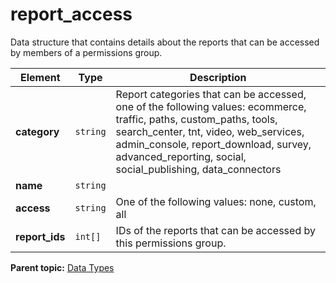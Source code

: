 # report_access

Data structure that contains details about the reports that can be accessed by members of a permissions group.

|Element|Type|Description|
|-------|----|-----------|
|**category** |`string` | Report categories that can be accessed, one of the following values: ecommerce, traffic, paths, custom_paths, tools, search_center, tnt, video, web_services, admin_console, report_download, survey, advanced_reporting, social, social_publishing, data_connectors |
|**name** |`string` |  |
|**access** |`string` | One of the following values: none, custom, all |
| **report_ids** |`int[]` | IDs of the reports that can be accessed by this permissions group.|

**Parent topic:** [Data Types](../data_types/c_datatypes.md)

